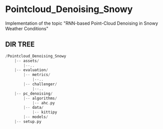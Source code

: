 # Pointcloud_Denoising_Snowy
Implementation of the topic "RNN-based Point-Cloud Denoising in Snowy Weather Conditions"
## DIR TREE
```php
/Pointcloud_Denoising_Snowy
    |-- assets/
        |--..
    |-- evaluation/
        |-- metrics/
            |--..
        |-- challenger/
            |--..
    |-- pc_denoising/
        |-- algorithms/
            |-- ahc.py
        |-- data/
            |-- kittipy
        |-- models/
    |-- setup.py
```
